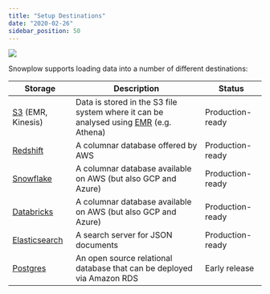 ```yaml
---
title: "Setup Destinations"
date: "2020-02-26"
sidebar_position: 50
---
```


![](images/snowplow-aws-pipeline-storage.png)

Snowplow supports loading data into a number of different destinations:

| **Storage**                                                                                                                | **Description**                                                                                                                  | **Status**       |
|----------------------------------------------------------------------------------------------------------------------------|----------------------------------------------------------------------------------------------------------------------------------|------------------|
| [S3](/docs/destinations/warehouses-and-lakes/s3/index.md) (EMR, Kinesis)                                                   | Data is stored in the S3 file system where it can be analysed using [EMR](http://aws.amazon.com/elasticmapreduce/) (e.g. Athena) | Production-ready |
| [Redshift](/docs/getting-started-on-snowplow-open-source/setup-snowplow-on-aws/setup-destinations/setup-redshift/index.md) | A columnar database offered by AWS                                                                                               | Production-ready |
| [Snowflake](/docs/getting-started-on-snowplow-open-source/setup-snowplow-on-aws/setup-destinations/snowflake/index.md)     | A columnar database available on AWS (but also GCP and Azure)                                                                    | Production-ready |
| [Databricks](/docs/getting-started-on-snowplow-open-source/setup-snowplow-on-aws/setup-destinations/databricks/index.md)   | A columnar database available on AWS (but also GCP and Azure)                                                                    | Production-ready |
| [Elasticsearch](/docs/getting-started-on-snowplow-open-source/setup-snowplow-on-aws/setup-destinations/elastic/index.md)   | A search server for JSON documents                                                                                               | Production-ready |
| [Postgres](/docs/getting-started-on-snowplow-open-source/setup-snowplow-on-aws/setup-destinations/postgres/index.md)       | An open source relational database that can be deployed via Amazon RDS                                                           | Early release    |
